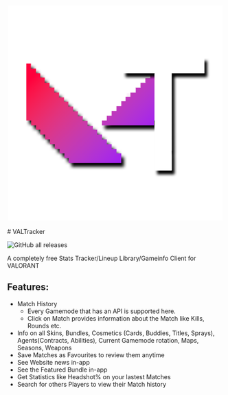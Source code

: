 <p align="center">
  <img width="500px" src="icons/VALTracker_Logo.png">
</p>
# VALTracker

![GitHub all releases](https://img.shields.io/github/downloads/spiritletsplays/valtracker_src/total?color=%23ac6dff&label=Downloads)

A completely free Stats Tracker/Lineup Library/Gameinfo Client for VALORANT

## Features:
- Match History
    - Every Gamemode that has an API is supported here.
    - Click on Match provides information about the Match like Kills, Rounds etc.
- Info on all Skins, Bundles, Cosmetics (Cards, Buddies, Titles, Sprays), Agents(Contracts, Abilities), Current Gamemode rotation, Maps, Seasons, Weapons
- Save Matches as Favourites to review them anytime
- See Website news in-app
- See the Featured Bundle in-app
- Get Statistics like Headshot% on your lastest Matches
- Search for others Players to view their Match history

